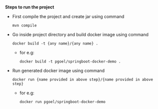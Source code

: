 **Steps to run the project**
* First compile the project and create jar using command
  ```shell
  mvn compile
  ```
* Go inside project directory and build docker image using command
  ```shell
  docker build -t {any name}/{any name} .
  ```
    * for e.g:
        ```shell
        docker build -t pgoel/springboot-docker-demo .
        ```
* Run generated docker image using command
  ```shell
  docker run {name provided in above step}/{name provided in above step}
  ```
    * for e.g:
      ```shell
      docker run pgoel/springboot-docker-demo
      ```

